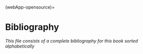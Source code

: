 (webApp-opensource)=
# Bibliography

*This file consists of a complete bibliography for this book sorted alphabetically*

```{bibliography}
